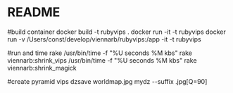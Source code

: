 
# README

#build container
docker build -t rubyvips .
docker run -it -t rubyvips
docker run -v /Users/const/develop/viennarb/rubyvips:/app -it -t rubyvips

#run and time rake
/usr/bin/time -f "%U seconds %M kbs" rake viennarb:shrink_vips
/usr/bin/time -f "%U seconds %M kbs" rake viennarb:shrink_magick

#create pyramid
vips dzsave worldmap.jpg mydz --suffix .jpg[Q=90]